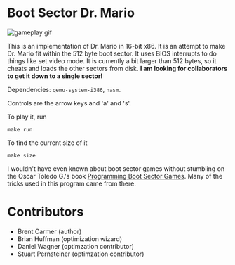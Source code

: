 Boot Sector Dr. Mario
=====================

![gameplay gif](https://gitlab-ext.galois.com/bcarmer/boot-sector-drmario/raw/master/game.gif "Dr Mario")

This is an implementation of Dr. Mario in 16-bit x86. It is an attempt to make Dr. Mario
fit within the 512 byte boot sector. It uses BIOS interrupts to do things like set video
mode. It is currently a bit larger than 512 bytes, so it cheats and loads the other sectors from disk. **I am looking for collaborators to get it down to a single sector!**

Dependencies: `qemu-system-i386`, `nasm`.

Controls are the arrow keys and 'a' and 's'.

To play it, run 
```
make run
```

To find the current size of it
```
make size
```

I wouldn't have even known about boot sector games without stumbling on the Oscar
Toledo G.'s book [Programming Boot Sector
Games](https://www.amazon.com/Programming-Sector-Games-Toledo-Gutierrez/dp/0359816312).
Many of the tricks used in this program came from there.

Contributors
============
* Brent Carmer (author)
* Brian Huffman (optimization wizard)
* Daniel Wagner (optimzation contributor)
* Stuart Pernsteiner (optimzation contributor)
